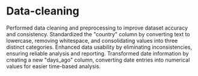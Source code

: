 # Data-cleaning

Performed data cleaning and preprocessing to improve dataset accuracy and consistency. Standardized the "country" column by converting text to lowercase, removing whitespace, and consolidating values into three distinct categories. Enhanced data usability by eliminating inconsistencies, ensuring reliable analysis and reporting. Transformed date information by creating a new "days_ago" column, converting date entries into numerical values for easier time-based analysis.
